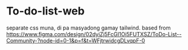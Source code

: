 # To-do-list-web

 separate css muna, di pa masyadong gamay tailwind.
 based from https://www.figma.com/design/02dyiZj5FcGI1Oi5FUTXSZ/ToDo-List--Community-?node-id=0-1&p=f&t=WFjtrwidcgDLvqpF-0
